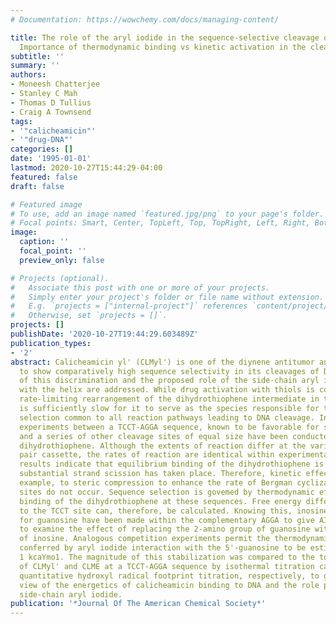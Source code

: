 ```yaml
---
# Documentation: https://wowchemy.com/docs/managing-content/

title: The role of the aryl iodide in the sequence-selective cleavage of DNA by Calicheamicin.
  Importance of thermodynamic binding vs kinetic activation in the cleavage process
subtitle: ''
summary: ''
authors:
- Moneesh Chatterjee
- Stanley C Mah
- Thomas D Tullius
- Craig A Townsend
tags:
- '"calicheamicin"'
- '"drug-DNA"'
categories: []
date: '1995-01-01'
lastmod: 2020-10-27T15:44:29-04:00
featured: false
draft: false

# Featured image
# To use, add an image named `featured.jpg/png` to your page's folder.
# Focal points: Smart, Center, TopLeft, Top, TopRight, Left, Right, BottomLeft, Bottom, BottomRight.
image:
  caption: ''
  focal_point: ''
  preview_only: false

# Projects (optional).
#   Associate this post with one or more of your projects.
#   Simply enter your project's folder or file name without extension.
#   E.g. `projects = ["internal-project"]` references `content/project/deep-learning/index.md`.
#   Otherwise, set `projects = []`.
projects: []
publishDate: '2020-10-27T19:44:29.603489Z'
publication_types:
- '2'
abstract: Calicheamicin yl' (CLMyl') is one of the diynene antitumor antibiotics known
  to show comparatively high sequence selectivity in its cleavages of DNA. The origins
  of this discrimination and the proposed role of the side-chain aryl iodide interaction
  with the helix are addressed. While drug activation with thiols is complex, the
  rate-limiting rearrangement of the dihydrothiophene intermediate in this process
  is sufficiently slow for it to serve as the species responsible for the sequence
  selection common to all reaction pathways leading to DNA cleavage. Internal competition
  experiments between a TCCT-AGGA sequence, known to be favorable for selective cutting,
  and a series of other cleavage sites of equal size have been conducted with the
  dihydrothiophene. Although the extents of reaction differ at the variable four-base
  pair cassette, the rates of reaction are identical within experimental error. These
  results indicate that equilibrium binding of the dihydrothiophene is achieved before
  substantial strand scission has taken place. Therefore, kinetic effects owing, for
  example, to steric compression to enhance the rate of Bergman cyclization at certain
  sites do not occur. Sequence selection is govemed by thermodynamic effects favoring
  binding of the dihydrothiophene at these sequences. Free energy differences relative
  to the TCCT site can, therefore, be calculated. Knowing this, inosine (I) substitutions
  for guanosine have been made within the complementary AGGA to give AIGA and AGIA
  to examine the effect of replacing the 2-amino group of guanosine with the hydrogen
  of inosine. Analogous competition experiments permit the thermodynamic advantage
  conferred by aryl iodide interaction with the 5'-guanosine to be estimated as approximately
  1 kcaYmo1. The magnitude of this stabilization was compared to the total binding
  of CLMyl' and CLME at a TCCT-AGGA sequence by isothermal titration calorimetry and
  quantitative hydroxyl radical footprint titration, respectively, to give an overall
  view of the energetics of calicheamicin binding to DNA and the role played by the
  side-chain aryl iodide.
publication: '*Journal Of The American Chemical Society*'
---
```

